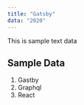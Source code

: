 ```yaml
---
title: "Gatsby"
data: "2020"
---
```


This is sample text data

## Sample Data

1. Gastby
2. Graphql
3. React
